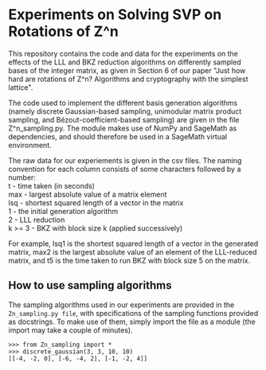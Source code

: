 # Experiments on Solving SVP on Rotations of Z^n

This repository contains the code and data for the experiments on the effects of the LLL and BKZ reduction algorithms on differently sampled bases of the integer matrix, as given in Section 6 of our paper "Just how hard are rotations of Z^n? Algorithms and cryptography with the simplest lattice". <insert link to paper>

The code used to implement the different basis generation algorithms (namely discrete Gaussian-based sampling, unimodular matrix product sampling, and Bézout-coefficient-based sampling) are given in the file Z^n_sampling.py. The module makes use of NumPy and SageMath as dependencies, and should therefore be used in a SageMath virtual environment. 

The raw data for our experiements is given in the csv files. The naming convention for each column consists of some characters followed by a number: </br>
t - time taken (in seconds) </br>
max - largest absolute value of a matrix element </br>
lsq - shortest squared length of a vector in the matrix </br>
1 - the initial generation algorithm </br>
2 - LLL reduction </br>
k >= 3 - BKZ with block size k (applied successively)

For example, lsq1 is the shortest squared length of a vector in the generated matrix, max2 is the largest absolute value of an element of the LLL-reduced matrix, and t5 is the time taken to run BKZ with block size 5 on the matrix.

## How to use sampling algorithms

The sampling algorithms used in our experiments are provided in the `Zn_sampling.py file`, with specifications of the sampling functions provided as docstrings. To make use of them, simply import the file as a module (the import may take a couple of minutes).

```
>>> from Zn_sampling import *
>>> discrete_gaussian(3, 3, 10, 10)
[[-4, -2, 0], [-6, -4, 2], [-1, -2, 4]]
```
